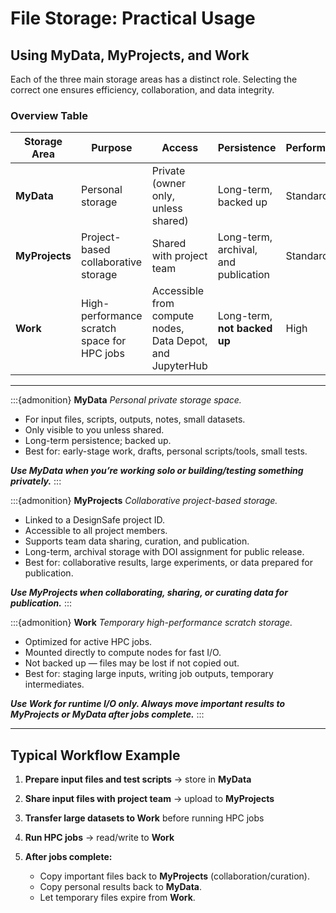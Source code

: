 # File Storage: Practical Usage

## Using MyData, MyProjects, and Work

Each of the three main storage areas has a distinct role. Selecting the correct one ensures efficiency, collaboration, and data integrity.

### Overview Table

| Storage Area   | Purpose                                     | Access                                                    | Persistence                          | Performance |
| -------------- | ------------------------------------------- | --------------------------------------------------------- | ------------------------------------ | ----------- |
| **MyData**     | Personal storage                            | Private (owner only, unless shared)                       | Long-term, backed up                 | Standard    |
| **MyProjects** | Project-based collaborative storage         | Shared with project team                                  | Long-term, archival, and publication | Standard    |
| **Work**       | High-performance scratch space for HPC jobs | Accessible from compute nodes, Data Depot, and JupyterHub | Long-term, **not backed up**         | High        |

---

:::{admonition} **MyData**
*Personal private storage space.*

* For input files, scripts, outputs, notes, small datasets.
* Only visible to you unless shared.
* Long-term persistence; backed up.
* Best for: early-stage work, drafts, personal scripts/tools, small tests.

***Use MyData when you’re working solo or building/testing something privately.***
:::

:::{admonition} **MyProjects**
*Collaborative project-based storage.*

* Linked to a DesignSafe project ID.
* Accessible to all project members.
* Supports team data sharing, curation, and publication.
* Long-term, archival storage with DOI assignment for public release.
* Best for: collaborative results, large experiments, or data prepared for publication.

***Use MyProjects when collaborating, sharing, or curating data for publication.***
:::

:::{admonition} **Work**
*Temporary high-performance scratch storage.*

* Optimized for active HPC jobs.
* Mounted directly to compute nodes for fast I/O.
* Not backed up — files may be lost if not copied out.
* Best for: staging large inputs, writing job outputs, temporary intermediates.

***Use Work for runtime I/O only. Always move important results to MyProjects or MyData after jobs complete.***
:::

---

## Typical Workflow Example

1. **Prepare input files and test scripts** → store in **MyData**
2. **Share input files with project team** → upload to **MyProjects**
3. **Transfer large datasets to Work** before running HPC jobs
4. **Run HPC jobs** → read/write to **Work**
5. **After jobs complete:**

   * Copy important files back to **MyProjects** (collaboration/curation).
   * Copy personal results back to **MyData**.
   * Let temporary files expire from **Work**.
